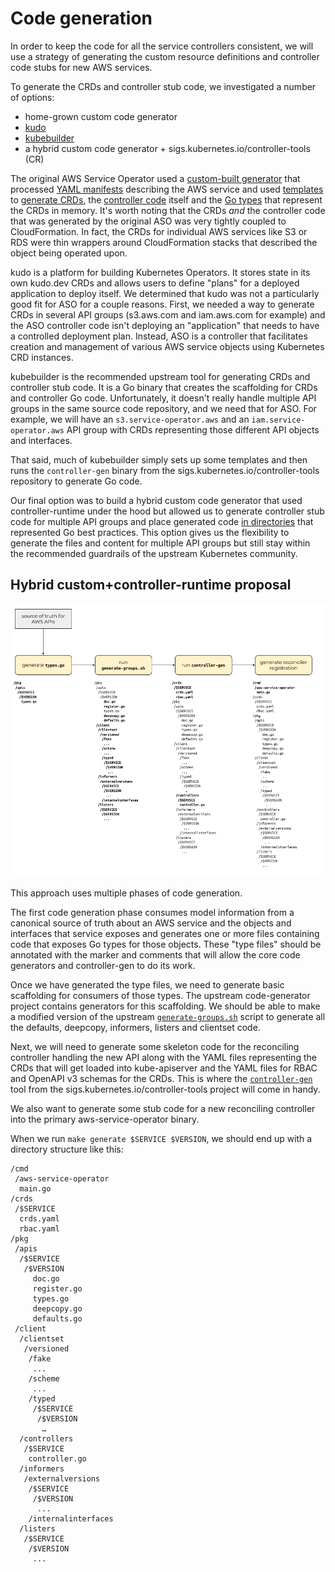 # Code generation

In order to keep the code for all the service controllers consistent, we will
use a strategy of generating the custom resource definitions and controller
code stubs for new AWS services.

To generate the CRDs and controller stub code, we investigated a number of
options:

* home-grown custom code generator
* [kudo](https://kudo.dev)
* [kubebuilder](github.com/kubernetes-sigs/kubebuilder)
* a hybrid custom code generator + sigs.kubernetes.io/controller-tools (CR)

The original AWS Service Operator used a [custom-built generator][1] that
processed [YAML manifests][2] describing the AWS service and used
[templates][3] to [generate CRDs][4], the [controller code][5] itself and the
[Go types][6] that represent the CRDs in memory. It's worth noting that the
CRDs *and* the controller code that was generated by the original ASO was very
tightly coupled to CloudFormation. In fact, the CRDs for individual AWS
services like S3 or RDS were thin wrappers around CloudFormation stacks that
described the object being operated upon.

[1]: https://github.com/amazon-archives/aws-service-operator/tree/master/code-generation
[2]: https://github.com/amazon-archives/aws-service-operator/tree/master/models
[3]: https://github.com/amazon-archives/aws-service-operator/tree/master/code-generation/pkg/codegen/assets
[4]: https://github.com/amazon-archives/aws-service-operator/blob/b4befd62322a57ac78aa39ea08771fc32912592a/code-generation/pkg/codegen/assets/aws-service-operator.yaml.templ#L13-L31
[5]: https://github.com/amazon-archives/aws-service-operator/blob/master/code-generation/pkg/codegen/assets/operator.go.templ
[6]: https://github.com/amazon-archives/aws-service-operator/blob/master/code-generation/pkg/codegen/assets/types.go.templ

kudo is a platform for building Kubernetes Operators. It stores state in its
own kudo.dev CRDs and allows users to define "plans" for a deployed application
to deploy itself. We determined that kudo was not a particularly good fit for
ASO for a couple reasons. First, we needed a way to generate CRDs in several
API groups (s3.aws.com and iam.aws.com for example) and the ASO controller code
isn't deploying an "application" that needs to have a controlled deployment
plan. Instead, ASO is a controller that facilitates creation and management of
various AWS service objects using Kubernetes CRD instances.

kubebuilder is the recommended upstream tool for generating CRDs and controller
stub code. It is a Go binary that creates the scaffolding for CRDs and
controller Go code. Unfortunately, it doesn't really handle multiple API groups
in the same source code repository, and we need that for ASO. For example, we
will have an `s3.service-operator.aws` and an `iam.service-operator.aws` API
group with CRDs representing those different API objects and interfaces.

That said, much of kubebuilder simply sets up some templates and then runs the
`controller-gen` binary from the sigs.kubernetes.io/controller-tools repository
to generate Go code.

Our final option was to build a hybrid custom code generator that used
controller-runtime under the hood but allowed us to generate controller stub
code for multiple API groups and place generated code [in directories][7] that
represented Go best practices. This option gives us the flexibility to generate
the files and content for multiple API groups but still stay within the
recommended guardrails of the upstream Kubernetes community.

[7]: https://github.com/kubernetes-sigs/kubebuilder/issues/1268

## Hybrid custom+controller-runtime proposal

![Multi-phase approach to code generation for ASO](images/multi-phase-code-generation.png)

This approach uses multiple phases of code generation.

The first code generation phase consumes model information from a canonical
source of truth about an AWS service and the objects and interfaces that
service exposes and generates one or more files containing code that exposes
Go types for those objects. These "type files" should be annotated with the
marker and comments that will allow the core code generators and controller-gen
to do its work.

Once we have generated the type files, we need to generate basic scaffolding
for consumers of those types. The upstream code-generator project contains
generators for this scaffolding. We should be able to make a modified version
of the upstream [`generate-groups.sh`][8] script to generate all the defaults,
deepcopy, informers, listers and clientset code.

[8]: https://github.com/kubernetes/code-generator/blob/6b257a9d6f461b5e15dc2f0d13e29731a5b5255a/generate-groups.sh

Next, we will need to generate some skeleton code for the reconciling
controller handling the new API along with the YAML files representing the CRDs
that will get loaded into kube-apiserver and the YAML files for RBAC and
OpenAPI v3 schemas for the CRDs. This is where the [`controller-gen`][9] tool
from the sigs.kubernetes.io/controller-tools project will come in handy.

[9]: https://github.com/kubernetes-sigs/controller-tools/blob/a5fa7b956b85a6e792bc7086fedf7107d62452b1/cmd/controller-gen/main.go

We also want to generate some stub code for a new reconciling controller into
the primary aws-service-operator binary.

When we run `make generate $SERVICE $VERSION`, we should end up with a directory
structure like this:

```
/cmd
 /aws-service-operator
  main.go
/crds
 /$SERVICE
  crds.yaml
  rbac.yaml
/pkg
 /apis
  /$SERVICE
   /$VERSION
     doc.go
     register.go
     types.go
     deepcopy.go
     defaults.go
 /client
  /clientset
   /versioned
    /fake
     ...
    /scheme
     ...
    /typed
     /$SERVICE
      /$VERSION
       …
  /controllers
   /$SERVICE
    controller.go
  /informers
   /externalversions
    /$SERVICE
     /$VERSION
      ...
    /internalinterfaces
  /listers
   /$SERVICE
    /$VERSION
     ...
```

